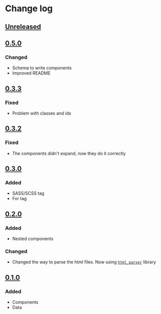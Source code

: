 # Change log

## [Unreleased]

## [0.5.0]
### Changed
- Schema to write components
- Improved README

## [0.3.3]
### Fixed
- Problem with classes and ids

## [0.3.2]
### Fixed
- The components didn't expand, now they do it correctly

## [0.3.0]
### Added
- SASS/SCSS tag
- For tag

## [0.2.0]
### Added
- Nested components
### Changed
- Changed the way to parse the html files. Now using [`html_parser`](https://crates.io/crates/html_parser) library

## [0.1.0]
### Added
- Components
- Data


[Unreleased]: https://github.com/dcxo/html_gen/compare/v0.5.0...HEAD
[0.5.0]: https://github.com/dcxo/html_gen/compare/v0.3.3...v0.5.0
[0.3.3]: https://github.com/dcxo/html_gen/compare/v0.3.2...v0.3.3
[0.3.2]: https://github.com/dcxo/html_gen/compare/v0.3.0...v0.3.2
[0.3.0]: https://github.com/dcxo/html_gen/compare/v0.2.0...v0.3.0
[0.2.0]: https://github.com/dcxo/html_gen/compare/v0.1.0...v0.2.0
[0.1.0]: https://github.com/dcxo/html_gen/releases/tag/v0.1.0
